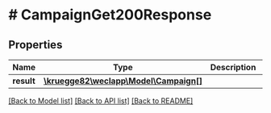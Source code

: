 # # CampaignGet200Response

## Properties

Name | Type | Description | Notes
------------ | ------------- | ------------- | -------------
**result** | [**\kruegge82\weclapp\Model\Campaign[]**](Campaign.md) |  | [optional]

[[Back to Model list]](../../README.md#models) [[Back to API list]](../../README.md#endpoints) [[Back to README]](../../README.md)
